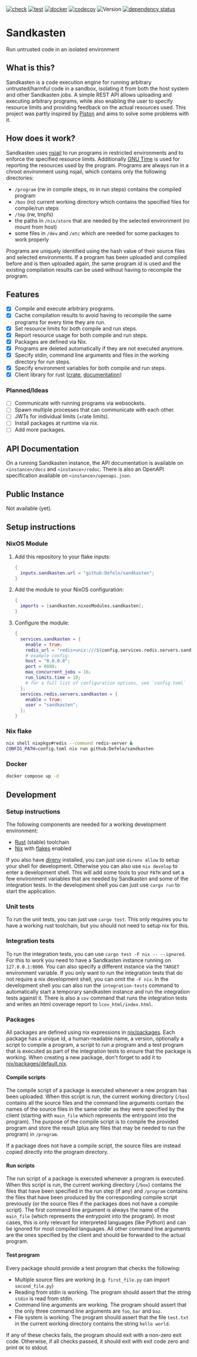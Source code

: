 [![check](https://github.com/Defelo/sandkasten/actions/workflows/check.yml/badge.svg)](https://github.com/Defelo/sandkasten/actions/workflows/check.yml)
[![test](https://github.com/Defelo/sandkasten/actions/workflows/test.yml/badge.svg)](https://github.com/Defelo/sandkasten/actions/workflows/test.yml)
[![docker](https://github.com/Defelo/sandkasten/actions/workflows/docker.yml/badge.svg)](https://github.com/Defelo/sandkasten/actions/workflows/docker.yml)
[![codecov](https://codecov.io/gh/Defelo/sandkasten/branch/develop/graph/badge.svg?token=Y5CE2887KO)](https://codecov.io/gh/Defelo/sandkasten)
![Version](https://img.shields.io/github/v/tag/Defelo/sandkasten?include_prereleases&label=version)
[![dependency status](https://deps.rs/repo/github/Defelo/sandkasten/status.svg)](https://deps.rs/repo/github/Defelo/sandkasten)

# Sandkasten
Run untrusted code in an isolated environment

## What is this?
Sandkasten is a code execution engine for running arbitrary untrusted/harmful code in a sandbox,
isolating it from both the host system and other Sandkasten jobs. A simple REST API allows uploading
and executing arbitrary programs, while also enabling the user to specify resource limits and
providing feedback on the actual resources used. This project was partly inspired by
[Piston](https://github.com/engineer-man/piston) and aims to solve some problems with it.

## How does it work?
Sandkasten uses [nsjail](https://github.com/google/nsjail) to run programs in restricted
environments and to enforce the specified resource limits. Additionally
[GNU Time](https://www.gnu.org/software/time/) is used for reporting the resources used by the
program. Programs are always run in a chroot environment using nsjail, which contains only the
following directories:

- `/program` (rw in compile steps, ro in run steps) contains the compiled program
- `/box` (ro) current working directory which contains the specified files for compile/run steps
- `/tmp` (rw, tmpfs)
- the paths in `/nix/store` that are needed by the selected environment (ro mount from host)
- some files in `/dev` and `/etc` which are needed for some packages to work properly

Programs are uniquely identified using the hash value of their source files and selected
environments. If a program has been uploaded and compiled before and is then uploaded again, the
same program id is used and the existing compilation results can be used without having to recompile
the program.

## Features
- [x] Compile and execute arbitrary programs.
- [x] Cache compilation results to avoid having to recompile the same programs for every time they
      are run.
- [x] Set resource limits for both compile and run steps.
- [x] Report resource usage for both compile and run steps.
- [x] Packages are defined via Nix.
- [x] Programs are deleted automatically if they are not executed anymore.
- [x] Specify stdin, command line arguments and files in the working directory for run steps.
- [x] Specify environment variables for both compile and run steps.
- [x] Client library for rust ([crate](https://crates.io/crates/sandkasten-client), [documentation](https://docs.rs/sandkasten-client))

### Planned/Ideas
- [ ] Communicate with running programs via websockets.
- [ ] Spawn multiple processes that can communicate with each other.
- [ ] JWTs for individual limits (+rate limits).
- [ ] Install packages at runtime via nix.
- [ ] Add more packages.

## API Documentation
On a running Sandkasten instance, the API documentation is available on `<instance>/docs` and
`<instance>/redoc`. There is also an OpenAPI specification available on `<instance>/openapi.json`.

## Public Instance
Not available (yet).

## Setup instructions

### NixOS Module

1. Add this repository to your flake inputs:
    ```nix
    {
      inputs.sandkasten.url = "github:Defelo/sandkasten";
    }
    ```
2. Add the module to your NixOS configuration:
    ```nix
    {
      imports = [sandkasten.nixosModules.sandkasten];
    }
    ```
3. Configure the module:
    ```nix
    {
      services.sandkasten = {
        enable = true;
        redis_url = "redis+unix:///${config.services.redis.servers.sandkasten.unixSocket}";
        # example config:
        host = "0.0.0.0";
        port = 8080;
        max_concurrent_jobs = 16;
        run_limits.time = 10;
        # for a full list of configuration options, see `config.toml`
      };
      services.redis.servers.sandkasten = {
        enable = true;
        user = "sandkasten";
      };
    }
    ```

### Nix flake
```bash
nix shell nixpkgs#redis --command redis-server &
CONFIG_PATH=config.toml nix run github:Defelo/sandkasten
```

### Docker
```bash
docker compose up -d
```

## Development

### Setup instructions
The following components are needed for a working development environment:

- [Rust](https://www.rust-lang.org/) (stable) toolchain
- [Nix](https://nixos.org/) with [flakes](https://nixos.wiki/wiki/Flakes) enabled

If you also have [direnv](https://github.com/direnv/direnv) installed, you can just use
`direnv allow` to setup your shell for development. Otherwise you can also use `nix develop`
to enter a development shell. This will add some tools to your `PATH` and set a few environment
variables that are needed by Sandkasten and some of the integration tests. In the development shell
you can just use `cargo run` to start the application.

### Unit tests
To run the unit tests, you can just use `cargo test`. This only requires you to have a working rust
toolchain, but you should not need to setup nix for this.

### Integration tests
To run the integration tests, you can use `cargo test -F nix -- --ignored`. For this to work you
need to have a Sandkasten instance running on `127.0.0.1:8000`. You can also specify a different
instance via the `TARGET` environment variable. If you only want to run the integration tests that
do not require a nix development shell, you can omit the `-F nix`. In the development shell you can
also run the `integration-tests` command to automatically start a temporary sandkasten instance and
run the integration tests against it. There is also a `cov` command that runs the integration tests
and writes an html coverage report to `lcov_html/index.html`.

### Packages
All packages are defined using nix expressions in
[nix/packages](https://github.com/Defelo/sandkasten/tree/develop/nix/packages). Each package has a
unique id, a human-readable name, a version, optionally a script to compile a program, a script to
run a program and a test program that is executed as part of the integration tests to ensure that
the package is working. When creating a new package, don't forget to add it to
[nix/packages/default.nix](https://github.com/Defelo/sandkasten/blob/develop/nix/packages/default.nix).

#### Compile scripts
The compile script of a package is executed whenever a new program has been uploaded. When this
script is run, the current working directory (`/box`) contains all the source files and the command
line arguments contain the names of the source files in the same order as they were specified by
the client (starting with `main_file` which represents the entrypoint into the program). The purpose
of the compile script is to compile the provided program and store the result (plus any files that
may be needed to run the program) in `/program`.

If a package does not have a compile script, the source files are instead copied directly into the
program directory.

#### Run scripts
The run script of a package is executed whenever a program is executed. When this script is run, the
current working directory (`/box`) contains the files that have been specified in the run step (if
any) and `/program` contains the files that have been produced by the corresponding compile script
previously (or the source files if the packages does not have a compile script). The first command
line argument is always the name of the `main_file` (which represents the entrypoint into the
program). In most cases, this is only relevant for interpreted languages (like Python) and can be
ignored for most compiled languages. All other command line arguments are the ones specified by the
client and should be forwarded to the actual program.

#### Test program
Every package should provide a test program that checks the following:

- Multiple source files are working (e.g. `first_file.py` can import `second_file.py`)
- Reading from stdin is working. The program should assert that the string `stdin` is read from
  stdin.
- Command line arguments are working. The program should assert that the only three command line
  arguments are `foo`, `bar` and `baz`.
- File system is working. The program should assert that the file `test.txt` in the current working
  directory contains the string `hello world`.

If any of these checks fails, the program should exit with a non-zero exit code. Otherwise, if all
checks passed, it should exit with exit code zero and print `OK` to stdout.
